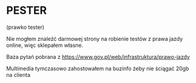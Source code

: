 # PESTER
(prawko tester)

Nie mogłem znaleźć darmowej strony na robienie testów z prawa jazdy online, więc sklepałem własne.

Baza pytań pobrana z https://www.gov.pl/web/infrastruktura/prawo-jazdy

Multimedia tymczasowo zahostowałem na buzinfo żeby nie ściągać 20gb na clienta
